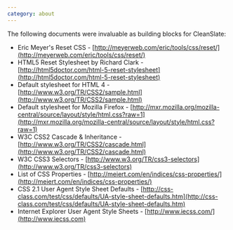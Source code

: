 ```yaml
---
category: about
---
```


The following documents were invaluable as building blocks for CleanSlate:
 * Eric Meyer's Reset CSS - [http://meyerweb.com/eric/tools/css/reset/](http://meyerweb.com/eric/tools/css/reset/)
 * HTML5 Reset Stylesheet by Richard Clark - [http://html5doctor.com/html-5-reset-stylesheet](http://html5doctor.com/html-5-reset-stylesheet)
 * Default stylesheet for HTML 4 - [http://www.w3.org/TR/CSS2/sample.html](http://www.w3.org/TR/CSS2/sample.html)
 * Default stylesheet for Mozilla Firefox - [http://mxr.mozilla.org/mozilla-central/source/layout/style/html.css?raw=1](http://mxr.mozilla.org/mozilla-central/source/layout/style/html.css?raw=1)
 * W3C CSS2 Cascade & Inheritance - [http://www.w3.org/TR/CSS2/cascade.html](http://www.w3.org/TR/CSS2/cascade.html)
 * W3C CSS3 Selectors - [http://www.w3.org/TR/css3-selectors](http://www.w3.org/TR/css3-selectors)
 * List of CSS Properties - [http://meiert.com/en/indices/css-properties/](http://meiert.com/en/indices/css-properties/)
 * CSS 2.1 User Agent Style Sheet Defaults - [http://css-class.com/test/css/defaults/UA-style-sheet-defaults.htm](http://css-class.com/test/css/defaults/UA-style-sheet-defaults.htm)
 * Internet Explorer User Agent Style Sheets - [http://www.iecss.com/](http://www.iecss.com)